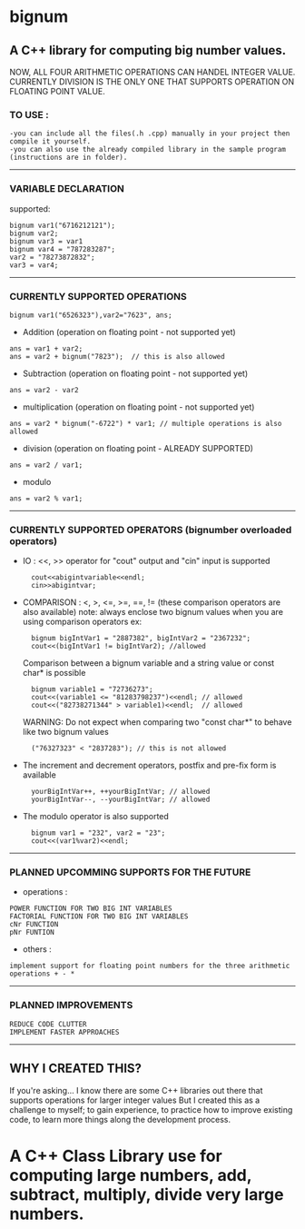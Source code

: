 # bignum

## A C++ library for computing big number values.

NOW, ALL FOUR ARITHMETIC OPERATIONS CAN HANDEL INTEGER VALUE.
CURRENTLY DIVISION IS THE ONLY ONE THAT SUPPORTS OPERATION ON FLOATING POINT VALUE.

### TO USE :

    -you can include all the files(.h .cpp) manually in your project then compile it yourself.
    -you can also use the already compiled library in the sample program (instructions are in folder).

--------------------------------------------------------------------------------------
### VARIABLE DECLARATION

  supported:
  
    bignum var1("6716212121");
    bignum var2;  
    bignum var3 = var1
    bignum var4 = "787283287";
    var2 = "78273872832";
    var3 = var4;
--------------------------------------------------------------------------------------
### CURRENTLY SUPPORTED OPERATIONS

    bignum var1("6526323"),var2="7623", ans;
    
   - Addition (operation on floating point - not supported yet)
   
    ans = var1 + var2;
    ans = var2 + bignum("7823");  // this is also allowed
    
   - Subtraction (operation on floating point - not supported yet)
   
    ans = var2 - var2
    
   - multiplication (operation on floating point - not supported yet)
   
    ans = var2 * bignum("-6722") * var1; // multiple operations is also allowed
    
   - division (operation on floating point - ALREADY SUPPORTED)
   
    ans = var2 / var1;
    
   - modulo
   
    ans = var2 % var1;
--------------------------------------------------------------------------------------
### CURRENTLY SUPPORTED OPERATORS (bignumber overloaded operators)

- IO : <<, >> operator for "cout" output and "cin" input is supported

        cout<<abigintvariable<<endl; 
        cin>>abigintvar;
        
   
- COMPARISON : <, >, <=, >=, ==, != (these comparison operators are also available) note: always enclose two bignum values when you are using comparison operators ex:

        bignum bigIntVar1 = "2887382", bigIntVar2 = "2367232";
        cout<<(bigIntVar1 != bigIntVar2); //allowed

    Comparison between a bignum variable and a string value or const char* is possible

        bignum variable1 = "72736273";
        cout<<(variable1 <= "81283798237")<<endl; // allowed 
        cout<<("82738271344" > variable1)<<endl;  // allowed

    WARNING: Do not expect when comparing two "const char*" to behave like two bignum values

        ("76327323" < "2837283"); // this is not allowed


- The increment and decrement operators, postfix and pre-fix form is available

        yourBigIntVar++, ++yourBigIntVar; // allowed
        yourBigIntVar--, --yourBigIntVar; // allowed
        
- The modulo operator is also supported
        
        bignum var1 = "232", var2 = "23";
        cout<<(var1%var2)<<endl;
    
---------------------------------------------------------------------------------------

### PLANNED UPCOMMING SUPPORTS FOR THE FUTURE

   - operations :
   
    POWER FUNCTION FOR TWO BIG INT VARIABLES
    FACTORIAL FUNCTION FOR TWO BIG INT VARIABLES
    cNr FUNCTION 
    pNr FUNTION
    
   - others :
     
    implement support for floating point numbers for the three arithmetic operations + - *
    
--------------------------------------------------------------------------------------

### PLANNED IMPROVEMENTS
    
    REDUCE CODE CLUTTER
    IMPLEMENT FASTER APPROACHES
    
--------------------------------------------------------------------------------------

## WHY I CREATED THIS?
    
   If you're asking...
   I know there are some C++ libraries out there that supports operations for larger integer values
   But I created this as a challenge to myself;
   to gain experience, to practice how to improve existing code, to learn more things along the development process.
   
# A C++ Class Library use for computing large numbers, add, subtract, multiply, divide very large numbers.
## 
